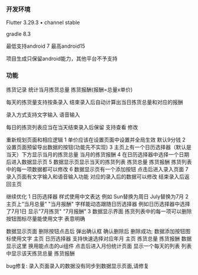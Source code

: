 ### 开发环境

Flutter 3.29.3 • channel stable

gradle 8.3

最低支持android 7 最高android15

项目生成只保留android能力，其他平台不予支持

### 功能

拣货记录 统计当月拣货总量 拣货报酬(报酬=总量x单价)

每天的拣货量支持按条录入 结束录入后自动计算出当日拣货总量和对应的报酬

录入方式支持文字输入 语音输入

每日的拣货列表应当在当天结束录入后保留 支持查看 修改

重新规划页面和相应逻辑
1 单价应该在设置页面中设置并全局生效 默认9分钱
2 设置页面预留导出数据的按钮(功能先不实现)
3 主页上有一个日历选择器（默认是当天）下方显示当月的拣货总量 当月的拣货报酬
4 在日历选择器中选择一个日期后进入数据显示页
5 数据显示页显示当天的拣货列表 拣货总量 拣货报酬 拣货列表中的每一项数据都可以修改
6 数据显示页有一个添加按钮 点击后进入录入页面
7 录入页面有文字输入和语音输入功能 对应的录入后的数据可以修改 结束录入后返回主页

继续优化
1 日历选择器 样式使用中文表达 例如 Sun替换为周日 July替换为7月
2 主页上“当月总量” "当月报酬" 字样能动态跟随日历选择器 例如日历选择器中选择了7月1日 显示"7月拣货" "7月报酬"
3 数据显示界面 拣货列表中的每一项可以删除 按钮图标尽量能使用文字 表意明确

数据显示页面 删除按钮点击后 弹出确认框 确认删除后 删除成功; 数据添加按钮图标使用文字
主页 日历选择器 支持快速选择对应年月
主页 拣货总量 拣货报酬 数据显示这里 换用能点击的ui组件 点击后进入月份统计页面 显示一个每天的列表 列表中显示该天拣货总量 拣货报酬 

bug修复:
录入页面录入的数据没有同步到数据显示页面,请修复